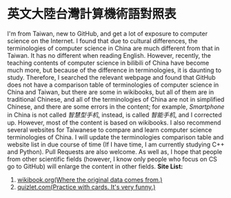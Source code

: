 # 英文大陸台灣計算機術語對照表
I'm from Taiwan, new to GitHub, and get a lot of exposure to computer science on the Internet. I found that due to cultural differences, the terminologies of computer science in China are much different from that in Taiwan. It has no different when reading English. However, recently, the teaching contents of computer science in bilibili of China have become much more, but because of the difference in terminologies, it is daunting to study. Therefore, I searched the relevant webpage and found that GitHub does not have a comparison table of terminologies of computer science in China and Taiwan, but there are some in wikibooks, but all of them are in traditional Chinese, and all of the terminologies of China are not in simplified Chinese, and there are some errors in the content; for example, *Smartphone* in China is not called *智慧型手机*, instead, is called *智能手机*, and I corrected up. However, most of the content is based on wikibooks. I also recommend several websites for Taiwanese to compare and learn computer science terminologies of China. I will update the terminologies comparison table and website list in due course of time (If I have time, I am currently studying C++ and Python). Pull Requests are also welcome. As well as, I hope that people from other scientific fields (however, I know only people who focus on CS go to GitHub) will enlarge the content in other fields.
**Site List:**
 1. [wikibook.org(Where the original data comes from.)](https://zh.wikibooks.org/zh-tw/%E5%A4%A7%E9%99%86%E5%8F%B0%E6%B9%BE%E8%AE%A1%E7%AE%97%E6%9C%BA%E6%9C%AF%E8%AF%AD%E5%AF%B9%E7%85%A7%E8%A1%A8)
 2. [quizlet.com(Practice with cards. It's very funny.)](https://quizlet.com/558492150/%E5%A4%A7%E9%99%B8%E5%8F%B0%E7%81%A3%E8%A8%88%E7%AE%97%E6%A9%9F%E8%A1%93%E8%AA%9E%E5%B0%8D%E7%85%A7-flash-cards/)
